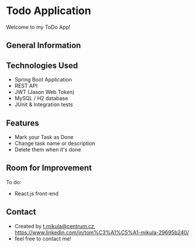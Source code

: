# Todo Application
Welcome to my ToDo App!

## General Information




## Technologies Used
- Spring Boot Application
- REST API
- JWT (Jason Web Token)
- MySQL / H2 database
- JUnit & Integration tests



## Features
- Mark your Task as Done 
- Change task name or description
- Delete them when it's done


## Room for Improvement
To do:
- React.js front-end 


## Contact
- Created by t.mikula@centrum.cz, 
https://www.linkedin.com/in/tom%C3%A1%C5%A1-mikula-29695b240/
- feel free to contact me!